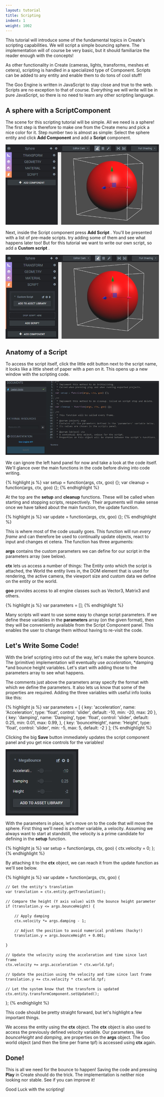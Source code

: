 ```yaml
---
layout: tutorial
title: Scripting
indent: 1
weight: 1002
---
```


This tutorial will introduce some of the fundamental topics in Create's scripting capabilities. We will script a simple bouncing sphere. The implementation will of course be very basic, but it should familiarize the reader enough with the concepts!

As other functionality in Create (cameras, lights, transforms, meshes et cetera), scripting is handled in a specialized type of Component. Scripts can be added to any entity and enable them to do tons of cool stuff!

The Goo Engine is written in JavaScript to stay close and true to the web. Scripts are no exception to that of course. Everything we will write will be in pure JavaScript, so there is no need to learn any other scripting language.


## A sphere with a ScriptComponent

The scene for this scripting tutorial will be simple. All we need is a sphere! The first step is therefore to make one from the Create menu and pick a nice color for it. Step number two is almost as simple: Select the sphere entity and click **Add Component**  and add a **Script** component.

![A sphere entity with a script component](sphere-with-script.jpg)

Next, inside the Script component press **Add Script** . You'll be presented with a list of pre-made scripts. try adding some of them and see what happens later too! But for this tutorial we want to write our own script, so add a **Custom script** .

![A sphere with a script component, which in turn has a script.](sphere-with-script-script.jpg)


## Anatomy of a Script

To access the script itself, click the little edit button next to the script name, it looks like a little sheet of paper with a pen on it. This opens up a new window with the scripting code.

![The script editor](script-editor.jpg)

We can ignore the left hand panel for now and take a look at the code itself. We'll glance over the main functions in the code before diving into code writing.

{% highlight js %}
var setup = function(args, ctx, goo) {};
var cleanup = function(args, ctx, goo) {};
{% endhighlight %}

At the top are the **setup** and **cleanup**  functions. These will be called when starting and stopping scripts, respectively. Their arguments will make sense once we have talked about the main function, the update function.

{% highlight js %}
var update = function(args, ctx, goo) {};
{% endhighlight %}

This is where most of the code usually goes. This function will run *every frame* and can therefore be used to continually update objects, react to input and changes et cetera. The function has three arguments:

**args** contains the custom parameters we can define for our script in the parameters array (see below).

**ctx** lets us access a number of things: The Entity onto which the script is attached, the World the entity lives in, the DOM element that is used for rendering, the active camera, the viewport size and custom data we define on the entity or the world.

**goo** provides access to all engine classes such as Vector3, Matrix3 and others.

{% highlight js %}
var parameters = [];
{% endhighlight %}

Many scripts will want to use some easy to change script parameters. If we define these variables in the **parameters** array (on the given format), then they will be conveniently available from the Script Component panel. This enables the user to change them without having to re-visit the code.

## Let's Write Some Code!

With the brief scripting intro out of the way, let's make the sphere bounce. The (primitive) implementation will eventually use *acceleration*, *damping *and bounce height variables. Let's start with adding those to the parameters array to see what happens.

The comments just above the parameters array specify the format with which we define the parameters. It also lets us know that some of the properties are required. Adding the three variables with useful info looks like this:

{% highlight js %}
var parameters = [
{
    key: 'acceleration',
    name: 'Acceleration',
    type: 'float',
    control: 'slider',
    default: -10,
    min: -20,
    max: 20
},
{
    key: 'damping',
    name: 'Damping',
    type: 'float',
    control: 'slider',
    default: 0.25,
    min: 0.01,
    max: 0.99,
},
{
    key: 'bounceHeight',
    name: 'Height',
    type: 'float',
    control: 'slider',
    min: -5,
    max: 5,
    default: -2
}
];
{% endhighlight %}

Clicking the big **Save**  button immediately updates the script component panel and you get nice controls for the variables!

![Updated script controls](controls.jpg)

With the parameters in place, let's move on to the code that will move the sphere. First thing we'll need is another variable, a velocity. Assuming we always want to start at standstill, the velocity is a prime candidate for defining in the **setup**  function.

{% highlight js %}
var setup = function(args, ctx, goo) {
    ctx.velocity = 0;
};
{% endhighlight %}

By attaching it to the **ctx**  object, we can reach it from the update function as we'll see below.

{% highlight js %}
var update = function(args, ctx, goo) {

    // Get the entity's translation
    var translation = ctx.entity.getTranslation();

    // Compare the height (Y axis value) with the bounce height parameter
    if (translation.y <= args.bounceHeight) {

        // Apply damping
        ctx.velocity *= args.damping - 1;

        // Adjust the position to avoid numerical problems (hacky!)
        translation.y = args.bounceHeight + 0.001;

    }

    // Update the velocity using the acceleration and time since last frame
    ctx.velocity += args.acceleration * ctx.world.tpf;

    // Update the position using the velocity and time since last frame
    translation.y += ctx.velocity * ctx.world.tpf;

    // Let the system know that the transform is updated
    ctx.entity.transformComponent.setUpdated();

};
{% endhighlight %}

This code should be pretty straight forward, but let's highlight a few important things.

We access the entity using the **ctx**  object.
The **ctx** object is also used to access the previously defined velocity variable.
Our parameters, like *bounceHeight* and *damping*, are properties on the **args** object.
The Goo world object (and then the time per frame tpf) is accessed using **ctx** again.

## Done!

This is all we need for the bounce to happen! Saving the code and pressing **Play** in Create should do the trick. The implementation is neither nice looking nor stable. See if you can improve it!

Good Luck with the scripting!